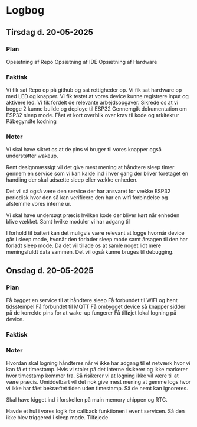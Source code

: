 # Logbog

## Tirsdag d. 20-05-2025

### Plan

Opsætning af Repo
Opsætning af IDE
Opsætning af Hardware

### Faktisk

Vi fik sat Repo op på github og sat rettigheder op.
Vi fik sat hardware op med LED og knapper.
Vi fik testet at vores device kunne registrere input og aktivere led.
Vi fik fordelt de relevante arbejdsopgaver.
Sikrede os at vi begge 2 kunne builde og deploye til ESP32
Gennemgik dokumentation om ESP32 sleep mode.
Fået et kort overblik over krav til kode og arkitektur
Påbegyndte kodning

### Noter

Vi skal have sikret os at de pins vi bruger til vores knapper også understøtter wakeup.

Rent designmæssigt vil det give mest mening at håndtere sleep timer gennem en service som
vi kan kalde ind i hver gang der bliver foretaget en handling der skal udsætte sleep eller
vække enheden.

Det vil så også være den service der har ansvaret for vække ESP32 periodisk hvor den så kan verificere
den har en wifi forbindelse og afstemme vores interne ur.

Vi skal have undersøgt præcis hvilken kode der bliver kørt når enheden blive vækket. Samt hvilke moduler vi
har adgang til

I forhold til batteri kan det muligvis være relevant at logge hvornår device går i sleep mode,
hvonår den forlader sleep mode samt årsagen til den har forladt sleep mode. Da det vil tillade os
at samle noget lidt mere meningsfuldt data sammen. Det vil også kunne bruges til debugging.

## Onsdag d. 20-05-2025

### Plan

Få bygget en service til at håndtere sleep
Få forbundet til WIFI og hent tidsstempel
Få forbundet til MQTT
Få ombygget device så knapper sidder på de korrekte pins for at wake-up fungerer
Få tilføjet lokal logning på device.

### Faktisk

### Noter

Hvordan skal logning håndteres når vi ikke har adgang til et netværk hvor vi kan få et timestamp.
Hvis vi stoler på det interne risikerer og ikke markerer hvor timestamp kommer fra. Så risikerer
vi at logning ikke vil være til at være præcis. Umiddelbart vil det nok give mest mening at gemme logs hvor vi ikke har fået bekræftet tiden uden timestamp. Så de nemt kan ignoreres.

Skal have kigget ind i forskellen på main memory chippen og RTC.

Havde et hul i vores logik for callback funktionen i event servicen. Så den ikke blev triggered i sleep mode.
Tilføjede